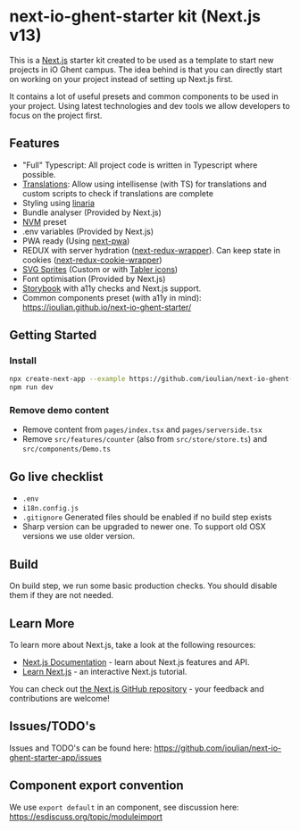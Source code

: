 # next-io-ghent-starter kit (Next.js v13)

This is a [Next.js](https://nextjs.org/) starter kit created to be used as a
template to start new projects in iO Ghent campus. The idea behind is that you
can directly start on working on your project instead of setting up Next.js
first.

It contains a lot of useful presets and common components to be used in your
project. Using latest technologies and dev tools we allow developers to focus on
the project first.

## Features

- "Full" Typescript: All project code is written in Typescript where possible.
- [Translations](https://next-intl-docs.vercel.app/): Allow using intellisense (with TS) for translations and custom
  scripts to check if translations are complete
- Styling using [linaria](https://github.com/callstack/linaria)
- Bundle analyser (Provided by Next.js)
- [NVM](https://github.com/nvm-sh/nvm) preset
- .env variables (Provided by Next.js)
- PWA ready (Using [next-pwa](https://www.npmjs.com/package/next-pwa))
- REDUX with server hydration ([next-redux-wrapper](https://www.npmjs.com/package/next-redux-wrapper)). Can keep state in cookies ([next-redux-cookie-wrapper](https://www.npmjs.com/package/next-redux-cookie-wrapper))
- [SVG Sprites](https://www.npmjs.com/package/svg-sprite-loader) (Custom or with
  [Tabler icons](https://tabler-icons.io/))
- Font optimisation (Provided by Next.js)
- [Storybook](https://github.com/storybookjs/storybook) with a11y checks and Next.js support.
- Common components preset (with a11y in mind): <https://ioulian.github.io/next-io-ghent-starter/>

## Getting Started

### Install

```bash
npx create-next-app --example https://github.com/ioulian/next-io-ghent-starter-app
npm run dev
```

### Remove demo content

- Remove content from `pages/index.tsx` and `pages/serverside.tsx`
- Remove `src/features/counter` (also from `src/store/store.ts`) and `src/components/Demo.ts`

## Go live checklist

- `.env`
- `i18n.config.js`
- `.gitignore` Generated files should be enabled if no build step exists
- Sharp version can be upgraded to newer one. To support old OSX versions we
  use older version.

## Build

On build step, we run some basic production checks. You should disable them if
they are not needed.

## Learn More

To learn more about Next.js, take a look at the following resources:

- [Next.js Documentation](https://nextjs.org/docs) - learn about Next.js features and API.
- [Learn Next.js](https://nextjs.org/learn) - an interactive Next.js tutorial.

You can check out [the Next.js GitHub
repository](https://github.com/vercel/next.js/) - your feedback and
contributions are welcome!

## Issues/TODO's

Issues and TODO's can be found here: <https://github.com/ioulian/next-io-ghent-starter-app/issues>

## Component export convention

We use `export default` in an component, see discussion here: <https://esdiscuss.org/topic/moduleimport>
